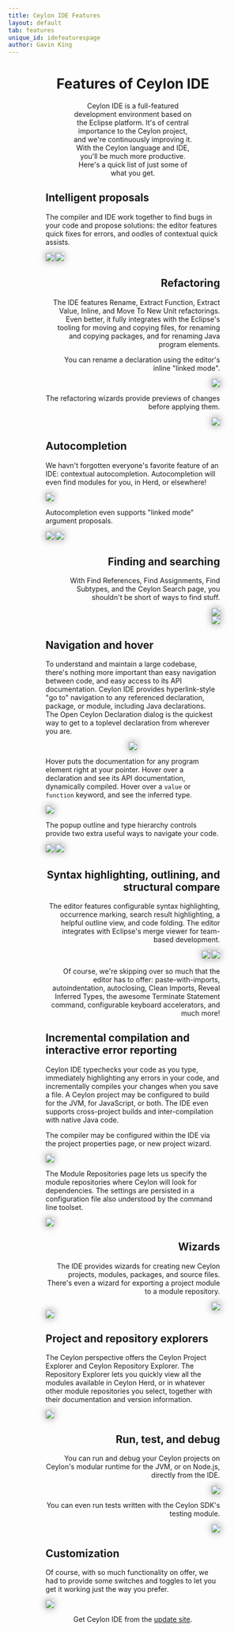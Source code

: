 ```yaml
---
title: Ceylon IDE Features
layout: default
tab: features
unique_id: idefeaturespage
author: Gavin King
---
```

<h1 style="text-align:center">Features of Ceylon IDE</h1>
<div style="margin-left:15%;margin-right:15%;text-shadow: 0 -1px 1px #ffffff;padding-bottom:10px;">
<p style="margin-left:15%;margin-right:15%;text-align:center">
Ceylon IDE is a full-featured development environment based on the Eclipse platform. It's of
central importance to the Ceylon project, and we're continuously improving it.<br/> 
With the Ceylon language and IDE, you'll be much more productive. Here's a quick list of just
some of what you get.</p>


<div class="feature">
<h2>Intelligent proposals</h2>
<p>The compiler and IDE work together to find bugs in your code and propose solutions:
the editor features quick fixes for errors, and oodles of contextual quick assists.</p>
<div>
<img src="/images/screenshots/m6/quickfix.png" style="box-shadow: 0 0 15px #888;"/>
<img src="/images/screenshots/m6/quickassist.png" style="box-shadow: 0 0 15px #888;"/>
</div>
</div>

<div style="text-align:right" class="feature">
<h2>Refactoring</h2>
<p>The IDE features Rename, Extract Function, Extract Value, Inline, and Move To New Unit
refactorings. Even better, it fully integrates with the Eclipse's tooling for moving and 
copying files, for renaming and copying packages, and for renaming Java program elements.</p>
<p>You can rename a declaration using the editor's inline "linked mode".</p>
<div>
<img src="/images/screenshots/m6/rename.png" style="box-shadow: 0 0 15px #888;"/>
</div>
<p>The refactoring wizards provide previews of changes before applying them.</p>
<div>
<img src="/images/screenshots/m6/refactor1.png" style="box-shadow: 0 0 15px #888;"/>
<!--img src="/images/screenshots/m6/refactor2.png" style="box-shadow: 0 0 15px #888;"/-->
</div>
</div>

<div class="feature">
<h2>Autocompletion</h2>
<p>We havn't forgotten everyone's favorite feature of an IDE: contextual autocompletion.
Autocompletion will even find modules for you, in Herd, or elsewhere!</p>
<div>
<img src="/images/screenshots/m6/autocomplete2.png" style="box-shadow: 0 0 15px #888;"/>
</div>
<p>Autocompletion even supports "linked mode" argument proposals.</p>
<div>
<img src="/images/screenshots/m6/autocomplete1.png" style="box-shadow: 0 0 15px #888;"/>
<img src="/images/screenshots/m6/autocomplete3.png" style="box-shadow: 0 0 15px #888;"/>
</div>
</div>

<div style="text-align:right" class="feature">
<h2>Finding and searching</h2>
<p>With Find References, Find Assignments, Find Subtypes, and the Ceylon Search page,
you shouldn't be short of ways to find stuff.</p>
<div>
<img src="/images/screenshots/m6/findmenu.png" style="box-shadow: 0 0 15px #888;"/>
</div>
<div>
<img src="/images/screenshots/m6/find.png" style="box-shadow: 0 0 15px #888;"/>
</div>
</div>

<div class="feature">
<h2>Navigation and hover</h2>
<p>To understand and maintain a large codebase, there's nothing more important than
easy navigation between code, and easy access to its API documentation. Ceylon IDE
provides hyperlink-style "go to" navigation to any referenced declaration, package,
or module, including Java declarations. The Open Ceylon Declaration dialog is the 
quickest way to get to a toplevel declaration from wherever you are.</p>
<div style="text-align:center">
<img src="/images/screenshots/m6/open.png" style="box-shadow: 0 0 15px #888;"/>
</div>
<p>Hover puts the documentation for any program element right at your pointer.
Hover over a declaration and see its API documentation, dynamically compiled.
Hover over a <code>value</code> or <code>function</code> keyword, and see the inferred type.</p>
<div>
<img src="/images/screenshots/m6/hover.png" style="box-shadow: 0 0 15px #888;"/>
</div>
<p>The popup outline and type hierarchy controls provide two extra useful ways to 
navigate your code.</p>
<div>
<img src="/images/screenshots/m6/popuphierarchy.png" style="box-shadow: 0 0 15px #888;vertical-align:top"/>
<img src="/images/screenshots/m6/popupoutline.png" style="box-shadow: 0 0 15px #888;"/>
</div>
</div>

<div style="text-align:right" class="feature">
<h2>Syntax highlighting, outlining, and structural compare</h2>
<p>The editor features configurable syntax highlighting, occurrence marking, search
result highlighting, a helpful outline view, and code folding. The editor integrates 
with Eclipse's merge viewer for team-based development.</p>
<div>
<img src="/images/screenshots/m6/outline.png" style="box-shadow: 0 0 15px #888;"/>
<img src="/images/screenshots/m6/compare.png" style="box-shadow: 0 0 15px #888;"/>
</div>
<p>Of course, we're skipping over so much that the editor has to offer: paste-with-imports,
autoindentation, autoclosing, Clean Imports, Reveal Inferred Types, the awesome Terminate 
Statement command, configurable keyboard accelerators, and much more!
</div>

<div class="feature">
<h2>Incremental compilation and interactive error reporting</h2>
<p>Ceylon IDE typechecks your code as you type, immediately highlighting any
errors in your code, and incrementally compiles your changes when you save a file. 
A Ceylon project may be configured to build for the JVM, for JavaScript, or both.
The IDE even supports cross-project builds and inter-compilation with native Java 
code.</p>

<p> The compiler may be configured within the IDE via the project properties page, 
or new project wizard.</p>
<div>
<img src="/images/screenshots/m6/project0.png" style="box-shadow: 0 0 15px #888;"/>
</div>
<p>The Module Repositories page lets us specify the module repositories where
Ceylon will look for dependencies. The settings are persisted in a configuration
file also understood by the command line toolset.</p>
<div>
<img src="/images/screenshots/m6/project1.png" style="box-shadow: 0 0 15px #888;"/>
</div>
</div>

<div style="text-align:right" class="feature">
<h2>Wizards</h2>
<p>The IDE provides wizards for creating new Ceylon projects, modules, packages, and
source files. There's even a wizard for exporting a project module to a module 
repository.</p>
<div>
<img src="/images/screenshots/m6/newmodule.png" style="box-shadow: 0 0 15px #888;"/>
</div>
<div style="text-align:left">
<img src="/images/screenshots/m6/newproject.png" style="box-shadow: 0 0 15px #888;"/>
</div>
</div>

<div class="feature">
<h2>Project and repository explorers</h2>
<p>The Ceylon perspective offers the Ceylon Project Explorer and Ceylon Repository Explorer.
The Repository Explorer lets you quickly view all the modules available in Ceylon Herd, or 
in whatever other module repositories you select, together with their documentation and
version information.</p>
<div>
<img src="/images/screenshots/m6/repoexplorer.png" style="box-shadow: 0 0 15px #888;"/>
</div>
</div>

<div style="text-align:right" class="feature">
<h2>Run, test, and debug</h2>
<p>You can run and debug your Ceylon projects on Ceylon's modular runtime for the JVM, or 
on Node.js, directly from the IDE.</p>
<div>
<img src="/images/screenshots/m6/run.png" style="box-shadow: 0 0 15px #888;"/>
</div>
<p>You can even run tests written with the Ceylon SDK's testing module.</p>
<div>
<img src="/images/screenshots/m6/test.png" style="box-shadow: 0 0 15px #888;"/>
</div>
</div>

<div class="feature">
<h2>Customization</h2>
<p>Of course, with so much functionality on offer, we had to provide some switches and
toggles to let you get it working just the way you prefer.</p>
<div>
<img src="/images/screenshots/m6/preferences.png" style="box-shadow: 0 0 15px #888;"/>
</div>
</div>


<p style="margin-left:15%;margin-right:15%;text-align:center">
Get Ceylon IDE from the <a href="../install">update site</a>.</p>

</div>